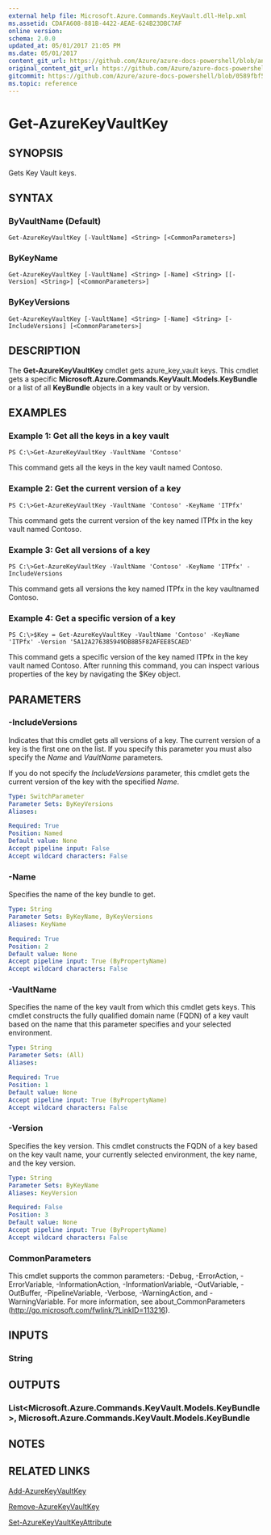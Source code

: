 ```yaml
---
external help file: Microsoft.Azure.Commands.KeyVault.dll-Help.xml
ms.assetid: CDAFA608-881B-4422-AEAE-624B23DBC7AF
online version:
schema: 2.0.0
updated_at: 05/01/2017 21:05 PM
ms.date: 05/01/2017
content_git_url: https://github.com/Azure/azure-docs-powershell/blob/anne052617/azureps-cmdlets-docs/ResourceManager/AzureRM.KeyVault/v1.1.11/Get-AzureKeyVaultKey.md
original_content_git_url: https://github.com/Azure/azure-docs-powershell/blob/anne052617/azureps-cmdlets-docs/ResourceManager/AzureRM.KeyVault/v1.1.11/Get-AzureKeyVaultKey.md
gitcommit: https://github.com/Azure/azure-docs-powershell/blob/0589fbf53d27e39e0cf445261d29c64fb0859d62
ms.topic: reference
---
```


# Get-AzureKeyVaultKey

## SYNOPSIS
Gets Key Vault keys.

## SYNTAX

### ByVaultName (Default)
```
Get-AzureKeyVaultKey [-VaultName] <String> [<CommonParameters>]
```

### ByKeyName
```
Get-AzureKeyVaultKey [-VaultName] <String> [-Name] <String> [[-Version] <String>] [<CommonParameters>]
```

### ByKeyVersions
```
Get-AzureKeyVaultKey [-VaultName] <String> [-Name] <String> [-IncludeVersions] [<CommonParameters>]
```

## DESCRIPTION
The **Get-AzureKeyVaultKey** cmdlet gets azure_key_vault keys.
This cmdlet gets a specific **Microsoft.Azure.Commands.KeyVault.Models.KeyBundle** or a list of all **KeyBundle** objects in a key vault or by version.

## EXAMPLES

### Example 1: Get all the keys in a key vault
```
PS C:\>Get-AzureKeyVaultKey -VaultName 'Contoso'
```

This command gets all the keys in the key vault named Contoso.

### Example 2: Get the current version of a key
```
PS C:\>Get-AzureKeyVaultKey -VaultName 'Contoso' -KeyName 'ITPfx'
```

This command gets the current version of the key named ITPfx in the key vault named Contoso.

### Example 3: Get all versions of a key
```
PS C:\>Get-AzureKeyVaultKey -VaultName 'Contoso' -KeyName 'ITPfx' -IncludeVersions
```

This command gets all versions the key named ITPfx in the key vaultnamed Contoso.

### Example 4: Get a specific version of a key
```
PS C:\>$Key = Get-AzureKeyVaultKey -VaultName 'Contoso' -KeyName 'ITPfx' -Version '5A12A276385949DB8B5F82AFEE85CAED'
```

This command gets a specific version of the key named ITPfx in the key vault named Contoso.
After running this command, you can inspect various properties of the key by navigating the $Key object.

## PARAMETERS

### -IncludeVersions
Indicates that this cmdlet gets all versions of a key.
The current version of a key is the first one on the list.
If you specify this parameter you must also specify the *Name* and *VaultName* parameters.

If you do not specify the *IncludeVersions* parameter, this cmdlet gets the current version of the key with the specified *Name*.

```yaml
Type: SwitchParameter
Parameter Sets: ByKeyVersions
Aliases: 

Required: True
Position: Named
Default value: None
Accept pipeline input: False
Accept wildcard characters: False
```

### -Name
Specifies the name of the key bundle to get.

```yaml
Type: String
Parameter Sets: ByKeyName, ByKeyVersions
Aliases: KeyName

Required: True
Position: 2
Default value: None
Accept pipeline input: True (ByPropertyName)
Accept wildcard characters: False
```

### -VaultName
Specifies the name of the key vault from which this cmdlet gets keys.
This cmdlet constructs the fully qualified domain name (FQDN) of a key vault based on the name that this parameter specifies and your selected environment.

```yaml
Type: String
Parameter Sets: (All)
Aliases: 

Required: True
Position: 1
Default value: None
Accept pipeline input: True (ByPropertyName)
Accept wildcard characters: False
```

### -Version
Specifies the key version.
This cmdlet constructs the FQDN of a key based on the key vault name, your currently selected environment, the key name, and the key version.

```yaml
Type: String
Parameter Sets: ByKeyName
Aliases: KeyVersion

Required: False
Position: 3
Default value: None
Accept pipeline input: True (ByPropertyName)
Accept wildcard characters: False
```

### CommonParameters
This cmdlet supports the common parameters: -Debug, -ErrorAction, -ErrorVariable, -InformationAction, -InformationVariable, -OutVariable, -OutBuffer, -PipelineVariable, -Verbose, -WarningAction, and -WarningVariable. For more information, see about_CommonParameters (http://go.microsoft.com/fwlink/?LinkID=113216).

## INPUTS

### String

## OUTPUTS

### List<Microsoft.Azure.Commands.KeyVault.Models.KeyBundle>, Microsoft.Azure.Commands.KeyVault.Models.KeyBundle

## NOTES

## RELATED LINKS

[Add-AzureKeyVaultKey](./Add-AzureKeyVaultKey.md)

[Remove-AzureKeyVaultKey](./Remove-AzureKeyVaultKey.md)

[Set-AzureKeyVaultKeyAttribute](./Set-AzureKeyVaultKeyAttribute.md)


